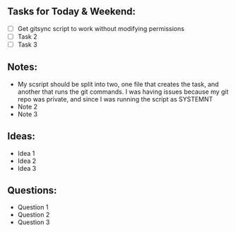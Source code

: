 ## Tasks for Today & Weekend:

- [ ] Get gitsync script to work without modifying permissions
- [ ] Task 2
- [ ] Task 3

## Notes:

- My scsript should be split into two, one file that creates the task, and another that runs the git commands. I was having issues because my git repo was private, and since I was running the script as SYSTEMNT
- Note 2
- Note 3

## Ideas:

- Idea 1
- Idea 2
- Idea 3

## Questions:

- Question 1
- Question 2
- Question 3